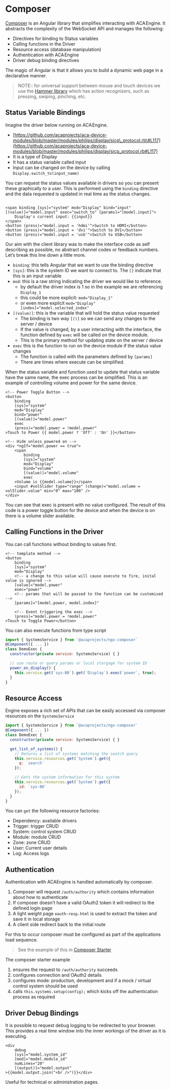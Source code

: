 # Composer

[Composer](https://github.com/acaprojects/ngx-composer) is an Angular library that simplifies interacting with ACA Engine. It abstracts the complexity of the WebSocket API and manages the following:

* Directives for binding to Status variables
* Calling functions in the Driver
* Resource access \(database manipulation\)
* Authentication with ACA Engine
* Driver debug binding directives

The magic of Angular is that it allows you to build a dynamic web page in a declarative manner.

> NOTE:: for universal support between mouse and touch devices we use the [Hammer library](http://hammerjs.github.io/recognizer-press/) which has action recognizers, such as pressing, swiping, pinching, etc.

## Status Variable Bindings

Imagine the driver below running on ACA Engine.

* [https://github.com/acaprojects/aca-device-modules/blob/master/modules/philips/display/sicp\_protocol.rb\#L117](https://github.com/acaprojects/aca-device-modules/blob/master/modules/philips/display/sicp_protocol.rb#L117)
* It is a type of Display
* It has a status variable called input
* Input can be changed on the device by calling `Display.switch_to(input_name)`

You can request the status values available in drivers so you can present these graphically to a user. This is performed using the `binding` directive and the data requested is updated in real time as the status changes.

```text

<span binding [sys]="system" mod="Display" bind="input" [(value)]="model.input" exec="switch_to" [params]="[model.input]">
    Display's current input: {{input}}
</span>
<button (press)="model.input = 'hdmi'">Switch to HDMI</button>
<button (press)="model.input = 'dvi'">Switch to DVI</button>
<button (press)="model.input = 'usb'">Switch to USB</button>
```

Our aim with the client library was to make the interface code as self describing as possible, no abstract channel codes or feedback numbers. Let’s break this line down a little more.

* `binding`: this tells Angular that we want to use the binding directive
* `[sys]`: this is the system ID we want to connect to. The `[]` indicate that this is an input variable
* `mod`: this is a raw string indicating the driver we would like to reference.
  * by default the driver index is 1 so in the example we are referencing `Display_1`
  * this could be more explicit: `mod="Display_1"`
  * or even more explicit `mod="Display" [index]="model.selected_index"`
* `[(value)]`: this is the variable that will hold the status value requested
  * The binding is two way `[()]` so we can send any changes to the server / device
  * If the value is changed, by a user interacting with the interface, the function defined by `exec` will be called on the device module.
  * This is the primary method for updating state on the server / device
* `exec` this is the function to run on the device module if the status value changes
  * The function is called with the parameters defined by `[params]`
  * There are times where execute can be simplified.

When the status variable and function used to update that status variable have the same name, the exec process can be simplified. This is an example of controlling volume and power for the same device.

```markup
<!-- Power Toggle Button -->
<button
    binding
    [sys]="system"
    mod="Display"
    bind="power"
    [(value)]="model.power"
    exec
    (press)="model.power = !model.power"
>Touch to Power {{ model.power ? 'Off' : 'On' }}</button>

<!-- Hide unless powered on -->
<div *ngIf="model.power == true">
    <span
        binding
        [sys]="system"
        mod="Display"
        bind="volume"
        [(value)]="model.volume"
        exec
    >Volume is {{model.volume}}</span>
    <input #volSlider type="range" (change)="model.volume = volSlider.value" min="0" max="100" />
</div>
```

You can see that exec is present with no value configured. The result of this code is a power toggle button for the device and when the device is on there is a volume slider available.

## Calling Functions in the Driver

You can call functions without binding to values first.

```markup
<!-- template method -->
<button
    binding
    [sys]="system"
    mod="Display"
    <!-- a change to this value will cause execute to fire, inital value is ignored -->
    [value]="model.power"
    exec="power"
    <!-- params that will be passed to the function can be customised -->
    [params]="[model.power, model.index]"

    <!-- Event triggering the exec -->
    (press)="model.power = !model.power"
>Touch to Toggle Power</button>
```

You can also execute functions from type script

```javascript
import { SystemsService } from `@acaprojects/ngx-composer`
@Component({ ... })
class DemoExec {
  constructor(private service: SystemsService) { }

  // use route or query params or local storgage for system ID
  power_on_display() {
    this.service.get(`sys-B0`).get(`Display`).exec(`power`, true);
  }
}
```

## Resource Access

Engine exposes a rich set of APIs that can be easily accessed via composer resources on the `SystemsService`

```javascript
import { SystemsService } from `@acaprojects/ngx-composer`
@Component({ ... })
class DemoExec {
  constructor(private service: SystemsService) { }

  get_list_of_systems() {
    // Returns a list of systems matching the seatch query
    this.service.resources.get(`System`).get({
      q: `search`
    });

    // Gets the system information for this system
    this.service.resources.get(`System`).get({
      id: `sys-B0`
    });
  }
}
```

You can `get` the following resource factories:

* Dependency: available drivers
* Trigger: trigger CRUD
* System: control system CRUD
* Module: module CRUD
* Zone: zone CRUD
* User: Current user details
* Log: Access logs

## Authentication

Authentication with ACAEngine is handled automatically by composer.

1. Composer will request `/auth/authority` which contains information about how to authenticate
2. If composer doesn’t have a valid OAuth2 token it will redirect to the defined login page
3. A light weight page `oauth-resp.html` is used to extract the token and save it in local storage
4. A client side redirect back to the initial route

For this to occur composer must be configured as part of the applications load sequence.

> See the example of this in [Composer Starter](https://github.com/acaprojects/ngx-composer-starter/blob/master/src/app/app.component.ts)

The composer starter example

1. ensures the request to `/auth/authority` succeeds
2. configures connection and OAuth2 details
3. configures mode: production, development and if a mock / virtual control system should be used
4. calls `this.systems.setup(config);` which kicks off the authentication process as required

## Driver Debug Bindings

It is possible to request debug logging to be redirected to your browser. This provides a real time window into the inner workings of the driver as it is executing.

```markup
<div
    debug
    [sys]="model.system_id"
    [mod]="model.module_id"
    numLines="20"
    [(output)]="model.output"
>{{model.output.join("<br />")}}</div>
```

Useful for technical or administration pages.

